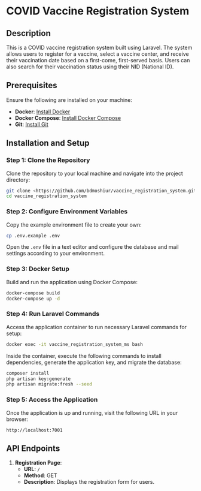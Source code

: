 # COVID Vaccine Registration System

## Description
This is a COVID vaccine registration system built using Laravel. The system allows users to register for a vaccine, select a vaccine center, and receive their vaccination date based on a first-come, first-served basis. Users can also search for their vaccination status using their NID (National ID).


## Prerequisites
Ensure the following are installed on your machine:
- **Docker**: [Install Docker](https://docs.docker.com/get-docker/)
- **Docker Compose**: [Install Docker Compose](https://docs.docker.com/compose/install/)
- **Git**: [Install Git](https://git-scm.com/)

## Installation and Setup

### Step 1: Clone the Repository
Clone the repository to your local machine and navigate into the project directory:

```bash
git clone <https://github.com/bdmoshiur/vaccine_registration_system.git>
cd vaccine_registration_system
```

### Step 2: Configure Environment Variables
Copy the example environment file to create your own:

```bash
cp .env.example .env
```

Open the `.env` file in a text editor and configure the database and mail settings according to your environment.

### Step 3: Docker Setup
Build and run the application using Docker Compose:

```bash
docker-compose build
docker-compose up -d
```

### Step 4: Run Laravel Commands
Access the application container to run necessary Laravel commands for setup:

```bash
docker exec -it vaccine_registration_system_ms bash
```

Inside the container, execute the following commands to install dependencies, generate the application key, and migrate the database:

```bash
composer install
php artisan key:generate
php artisan migrate:fresh --seed
```

### Step 5: Access the Application
Once the application is up and running, visit the following URL in your browser:

```
http://localhost:7001
```

## API Endpoints

1. **Registration Page**: 
   - **URL**: `/`
   - **Method**: GET
   - **Description**: Displays the registration form for users.

